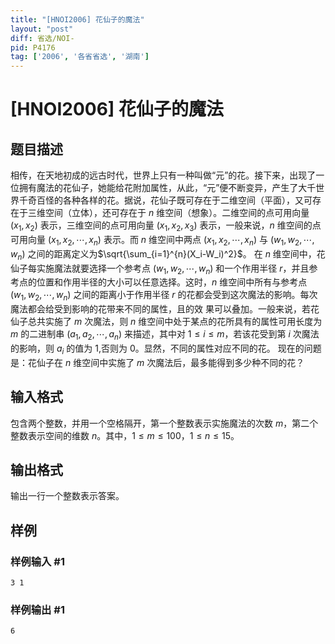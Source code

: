 ```yaml
---
title: "[HNOI2006] 花仙子的魔法"
layout: "post"
diff: 省选/NOI-
pid: P4176
tag: ['2006', '各省省选', '湖南']
---
```

# [HNOI2006] 花仙子的魔法
## 题目描述

相传，在天地初成的远古时代，世界上只有一种叫做“元”的花。接下来，出现了一位拥有魔法的花仙子，她能给花附加属性，从此，“元”便不断变异，产生了大千世界千奇百怪的各种各样的花。据说，花仙子既可存在于二维空间（平面），又可存在于三维空间（立体），还可存在于 $n$ 维空间（想象）。二维空间的点可用向量 $\left(x_1,x_2\right)$ 表示，三维空间的点可用向量 $\left(x_1,x_2,x_3\right)$ 表示，一般来说，$n$ 维空间的点可用向量 $\left(x_1,x_2,\cdots,x_n\right)$ 表示。而 $n$ 维空间中两点 $\left(x_1,x_2,\cdots,x_n\right)$ 与 $\left(w_1,w_2,\cdots,w_n\right)$ 之间的距离定义为$\sqrt{\sum_{i=1}^{n}(X_i-W_i)^2}$。 在 $n$ 维空间中，花仙子每实施魔法就要选择一个参考点 $\left(w_1,w_2,\cdots,w_n\right)$ 和一个作用半径 $r$，并且参考点的位置和作用半径的大小可以任意选择。这时，$n$ 维空间中所有与参考点 $\left(w_1,w_2,\cdots,w_n\right)$ 之间的距离小于作用半径 $r$ 的花都会受到这次魔法的影响。每次魔法都会给受到影响的花带来不同的属性，且的效 果可以叠加。一般来说，若花仙子总共实施了 $m$ 次魔法，则 $n$ 维空间中处于某点的花所具有的属性可用长度为 $m$ 的二进制串 $\left(a_1,a_2,\cdots,a_n\right)$ 来描述，其中对 $1\le i\le m$，若该花受到第 $i$ 次魔法的影响，则 $a_i$ 的值为 $1$,否则为 $0$。显然，不同的属性对应不同的花。 现在的问题是：花仙子在 $n$ 维空间中实施了 $m$ 次魔法后，最多能得到多少种不同的花？

## 输入格式

包含两个整数，并用一个空格隔开，第一个整数表示实施魔法的次数 $m$，第二个整数表示空间的维数 $n$。其中，$1\le m\le 100$，$1 \le n \le 15$。

## 输出格式

输出一行一个整数表示答案。
## 样例

### 样例输入 #1
```
3 1
```
### 样例输出 #1
```
6
```
